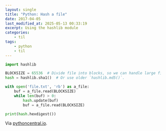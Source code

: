 ```yaml
---
layout: single
title: "Python: Hash a file"
date: 2017-04-05
last_modified_at: 2025-05-13 00:33:19
excerpt: Using the hashlib module
categories:
    - til
tags:
    - python
    - til
---
```


```python
import hashlib

BLOCKSIZE = 65536  # Divide file into blocks, so we can handle large files.
hash = hashlib.sha1()  # Or use older `hashlib.md5()`.

with open('file.txt', 'rb') as a_file:
    buf = a_file.read(BLOCKSIZE)
    while len(buf) > 0:
        hash.update(buf)
        buf = a_file.read(BLOCKSIZE)

print(hash.hexdigest())
```

Via [pythoncentral.io](http://pythoncentral.io/hashing-files-with-python/).
